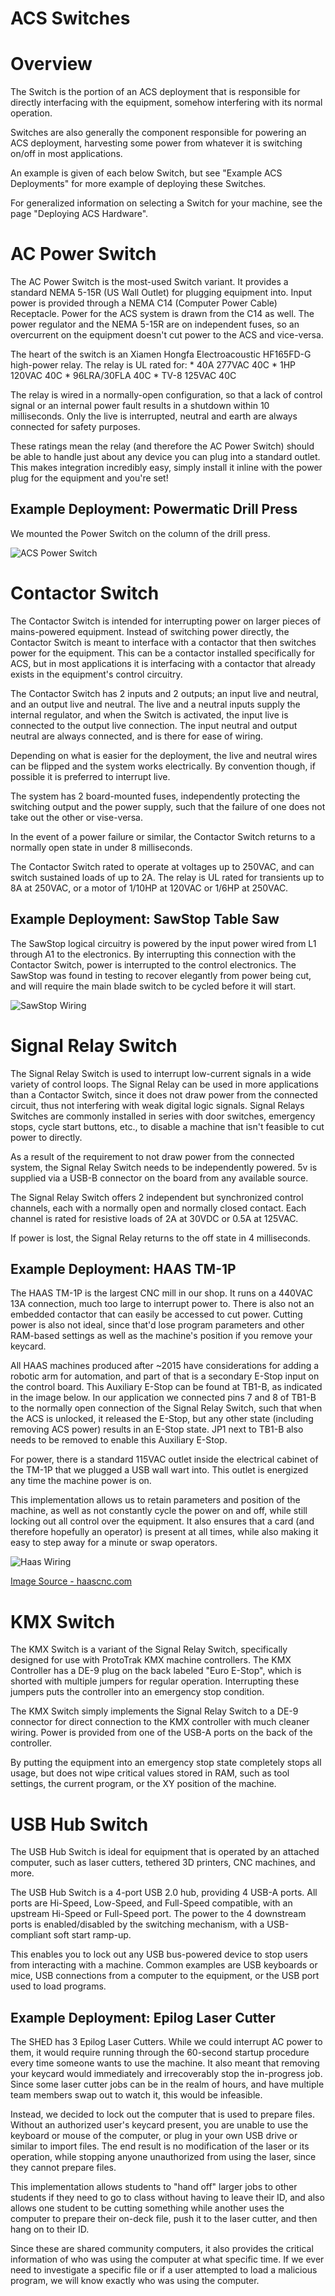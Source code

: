 # ACS Switches

# Overview

The Switch is the portion of an ACS deployment that is responsible for directly interfacing with the equipment, somehow interfering with its normal operation.

Switches are also generally the component responsible for powering an ACS deployment, harvesting some power from whatever it is switching on/off in most applications.

An example is given of each below Switch, but see "Example ACS Deployments" for more example of deploying these Switches.

For generalized information on selecting a Switch for your machine, see the page "Deploying ACS Hardware".

# AC Power Switch

The AC Power Switch is the most-used Switch variant. It provides a standard NEMA 5-15R (US Wall Outlet) for plugging equipment into. Input power is provided through a NEMA C14 (Computer Power Cable) Receptacle. Power for the ACS system is drawn from the C14 as well. The power regulator and the NEMA 5-15R are on independent fuses, so an overcurrent on the equipment doesn't cut power to the ACS and vice-versa. 

The heart of the switch is an Xiamen Hongfa Electroacoustic HF165FD-G high-power relay. The relay is UL rated for:
    * 40A 277VAC 40C
    * 1HP 120VAC 40C
    * 96LRA/30FLA 40C
    * TV-8 125VAC 40C

The relay is wired in a normally-open configuration, so that a lack of control signal or an internal power fault results in a shutdown within 10 milliseconds. Only the live is interrupted, neutral and earth are always connected for safety purposes. 

These ratings mean the relay (and therefore the AC Power Switch) should be able to handle just about any device you can plug into a standard outlet. This makes integration incredibly easy, simply install it inline with the power plug for the equipment and you're set!

## Example Deployment: Powermatic Drill Press

We mounted the Power Switch on the column of the drill press.

![ACS Power Switch](assets/acs%20power%20switch.jpg)

# Contactor Switch

The Contactor Switch is intended for interrupting power on larger pieces of mains-powered equipment. Instead of switching power directly, the Contactor Switch is meant to interface with a contactor that then switches power for the equipment. This can be a contactor installed specifically for ACS, but in most applications it is interfacing with a contactor that already exists in the equipment's control circuitry.

The Contactor Switch has 2 inputs and 2 outputs; an input live and neutral, and an output live and neutral. The live and a neutral inputs supply the internal regulator, and when the Switch is activated, the input live is connected to the output live connection. The input neutral and output neutral are always connected, and is there for ease of wiring.

Depending on what is easier for the deployment, the live and neutral wires can be flipped and the system works electrically. By convention though, if possible it is preferred to interrupt live. 

The system has 2 board-mounted fuses, independently protecting the switching output and the power supply, such that the failure of one does not take out the other or vise-versa. 

In the event of a power failure or similar, the Contactor Switch returns to a normally open state in under 8 milliseconds.

The Contactor Switch rated to operate at voltages up to 250VAC, and can switch sustained loads of up to 2A. The relay is UL rated for transients up to 8A at 250VAC, or a motor of 1/10HP at 120VAC or 1/6HP at 250VAC.

## Example Deployment: SawStop Table Saw

The SawStop logical circuitry is powered by the input power wired from L1 through A1 to the electronics. By interrupting this connection with the Contactor Switch, power is interrupted to the control electronics. The SawStop was found in testing to recover elegantly from power being cut, and will require the main blade switch to be cycled before it will start.

![SawStop Wiring](assets/acs%20sawstop%20wiring.png)

# Signal Relay Switch

The Signal Relay Switch is used to interrupt low-current signals in a wide variety of control loops. The Signal Relay can be used in more applications than a Contactor Switch, since it does not draw power from the connected circuit, thus not interfering with weak digital logic signals. Signal Relays Switches are commonly installed in series with door switches, emergency stops, cycle start buttons, etc., to disable a machine that isn't feasible to cut power to directly. 

As a result of the requirement to not draw power from the connected system, the Signal Relay Switch needs to be independently powered. 5v is supplied via a USB-B connector on the board from any available source. 

The Signal Relay Switch offers 2 independent but synchronized control channels, each with a normally open and normally closed contact. Each channel is rated for resistive loads of 2A at 30VDC or 0.5A at 125VAC.

If power is lost, the Signal Relay returns to the off state in 4 milliseconds.

## Example Deployment: HAAS TM-1P

The HAAS TM-1P is the largest CNC mill in our shop. It runs on a 440VAC 13A connection, much too large to interrupt power to. There is also not an embedded contactor that can easily be accessed to cut power. Cutting power is also not ideal, since that'd lose program parameters and other RAM-based settings as well as the machine's position if you remove your keycard. 

All HAAS machines produced after ~2015 have considerations for adding a robotic arm for automation, and part of that is a secondary E-Stop input on the control board. This Auxiliary E-Stop can be found at TB1-B, as indicated in the image below. In our application we connected pins 7 and 8 of TB1-B to the normally open connection of the Signal Relay Switch, such that when the ACS is unlocked, it released the E-Stop, but any other state (including removing ACS power) results in an E-Stop state. JP1 next to TB1-B also needs to be removed to enable this Auxiliary E-Stop.

For power, there is a standard 115VAC outlet inside the electrical cabinet of the TM-1P that we plugged a USB wall wart into. This outlet is energized any time the machine power is on. 

This implementation allows us to retain parameters and position of the machine, as well as not constantly cycle the power on and off, while still locking out all control over the equipment. It also ensures that a card (and therefore hopefully an operator) is present at all times, while also making it easy to step away for a minute or swap operators. 

![Haas Wiring](assets/acs%20haas%20wiring.webp)

[Image Source - haascnc.com](https://www.haascnc.com/service/troubleshooting-and-how-to/reference-documents/robot-integration-aid---ngc.html)


# KMX Switch

The KMX Switch is a variant of the Signal Relay Switch, specifically designed for use with ProtoTrak KMX machine controllers. The KMX Controller has a DE-9 plug on the back labeled "Euro E-Stop", which is shorted with multiple jumpers for regular operation. Interrupting these jumpers puts the controller into an emergency stop condition.

The KMX Switch simply implements the Signal Relay Switch to a DE-9 connector for direct connection to the KMX controller with much cleaner wiring. Power is provided from one of the USB-A ports on the back of the controller.

By putting the equipment into an emergency stop state completely stops all usage, but does not wipe critical values stored in RAM, such as tool settings, the current program, or the XY position of the machine. 

# USB Hub Switch

The USB Hub Switch is ideal for equipment that is operated by an attached computer, such as laser cutters, tethered 3D printers, CNC machines, and more.

The USB Hub Switch is a 4-port USB 2.0 hub, providing 4 USB-A ports. All ports are Hi-Speed, Low-Speed, and Full-Speed compatible, with an upstream Hi-Speed or Full-Speed port. The power to the 4 downstream ports is enabled/disabled by the switching mechanism, with a USB-compliant soft start ramp-up. 

This enables you to lock out any USB bus-powered device to stop users from interacting with a machine. Common examples are USB keyboards or mice, USB connections from a computer to the equipment, or the USB port used to load programs. 

## Example Deployment: Epilog Laser Cutter

The SHED has 3 Epilog Laser Cutters. While we could interrupt AC power to them, it would require running through the 60-second startup procedure every time someone wants to use the machine. It also meant that removing your keycard would immediately and irrecoverably stop the in-progress job. Since some laser cutter jobs can be in the realm of hours, and have multiple team members swap out to watch it, this would be infeasible. 

Instead, we decided to lock out the computer that is used to prepare files. Without an authorized user's keycard present, you are unable to use the keyboard or mouse of the computer, or plug in your own USB drive or similar to import files. The end result is no modification of the laser or its operation, while stopping anyone unauthorized from using the laser, since they cannot prepare files.

This implementation allows students to "hand off" larger jobs to other students if they need to go to class without having to leave their ID, and also allows one student to be cutting something while another uses the computer to prepare their on-deck file, push it to the laser cutter, and then hang on to their ID.

Since these are shared community computers, it also provides the critical information of who was using the computer at what specific time. If we ever need to investigate a specific file or if a user attempted to load a malicious program, we will know exactly who was using the computer. 
